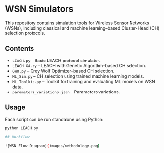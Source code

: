 # WSN Simulators

This repository contains simulation tools for Wireless Sensor Networks (WSNs), including classical and machine learning–based Cluster-Head (CH) selection protocols.

## Contents

- `LEACH.py` – Basic LEACH protocol simulator.
- `LEACH_GA.py` – LEACH with Genetic Algorithm–based CH selection.
- `GWO.py` – Grey Wolf Optimizer–based CH selection.
- `ML_Sim.py` – CH selection using trained machine learning models.
- `ML_Toolkit.py` – Toolkit for training and evaluating ML models on WSN data.
- `parameters_variations.json` - Parameters variations.

## Usage

Each script can be run standalone using Python:

```bash
python LEACH.py

## Workflow

![WSN Flow Diagram](images/methodology.png)
